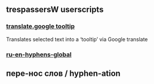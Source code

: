 ## trespassersW userscripts

### [translate.google tooltip](show/translate.google_tooltip.md) 
  Translates selected text into a ‘tooltip’ via Google translate 

### [ru-en-hyphens-global](show/ru-en-hyphens-global.md)
  пере-нос слов / hyphen-ation
----
